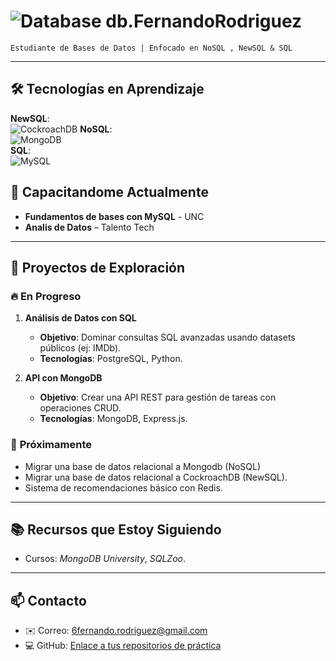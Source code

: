 # ![Database](https://img.shields.io/badge/Database-0A66C2?style=flat&logo=databricks&logoColor=white) db.FernandoRodriguez 
`Estudiante de Bases de Datos | Enfocado en NoSQL , NewSQL & SQL`

---

## 🛠️ **Tecnologías en Aprendizaje**  

**NewSQL**:  
![CockroachDB](https://img.shields.io/badge/CockroachDB-6933FF?style=flat&logo=cockroachlabs&logoColor=white)
**NoSQL**:  
![MongoDB](https://img.shields.io/badge/MongoDB-47A248?style=flat&logo=mongodb&logoColor=white)  
**SQL**:  
![MySQL](https://img.shields.io/badge/MySQL-4479A1?style=flat&logo=mysql&logoColor=white) 
  


## 🌱 **Capacitandome Actualmente**  
- **Fundamentos de bases con MySQL** - UNC
- **Analis de Datos** – Talento Tech


---

## 🧪 **Proyectos de Exploración**  
### 🔥 **En Progreso**  
1. **Análisis de Datos con SQL**  
   - **Objetivo**: Dominar consultas SQL avanzadas usando datasets públicos (ej: IMDb).  
   - **Tecnologías**: PostgreSQL, Python.  

2. **API con MongoDB**  
   - **Objetivo**: Crear una API REST para gestión de tareas con operaciones CRUD.  
   - **Tecnologías**: MongoDB, Express.js.  

### 🚀 **Próximamente**
- Migrar una base de datos relacional a Mongodb (NoSQL)
- Migrar una base de datos relacional a CockroachDB (NewSQL).  
- Sistema de recomendaciones básico con Redis.  

---

## 📚 **Recursos que Estoy Siguiendo**  
- Cursos: *MongoDB University*, *SQLZoo*.  
 
---

## 📫 **Contacto**  
- ✉️ Correo: 6fernando.rodriguez@gmail.com  
- 💻 GitHub: [Enlace a tus repositorios de práctica](https://github.com/db-fer-rodriguez)  
